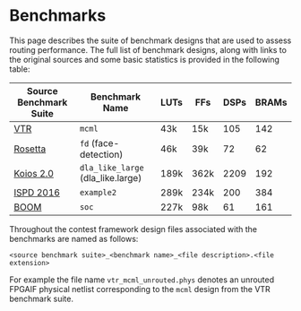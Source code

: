 # Benchmarks

This page describes the suite of benchmark designs that are used to assess
routing performance. The full list of benchmark designs, along with links to
the original sources and some basic statistics is provided in the following
table:

|Source Benchmark Suite|Benchmark Name|LUTs|FFs|DSPs|BRAMs|
|----------------------|--------------|----|---|----|-----|
| [VTR](https://docs.verilogtorouting.org/en/latest/vtr/benchmarks/#vtr-benchmarks)|`mcml`|43k|15k|105|142|
| [Rosetta](https://github.com/cornell-zhang/rosetta)|`fd` (face-detection)|46k|39k|72|62|
| [Koios 2.0](https://docs.verilogtorouting.org/en/latest/vtr/benchmarks/#koios-2-0-benchmarks)|`dla_like_large` (dla_like.large)|189k|362k|2209|192|
| [ISPD 2016](https://www.ispd.cc/contests/16/ispd2016_contest.html)|`example2`|289k|234k|200|384|
| [BOOM](https://docs.boom-core.org/en/latest/sections/intro-overview/boom.html)|`soc`|227k|98k|61|161|

Throughout the contest framework design files associated with
the benchmarks are named as follows:

```
<source benchmark suite>_<benchmark name>_<file description>.<file extension>
```

For example the file name `vtr_mcml_unrouted.phys` denotes an unrouted FPGAIF
physical netlist corresponding to the `mcml` design from the VTR benchmark
suite.


